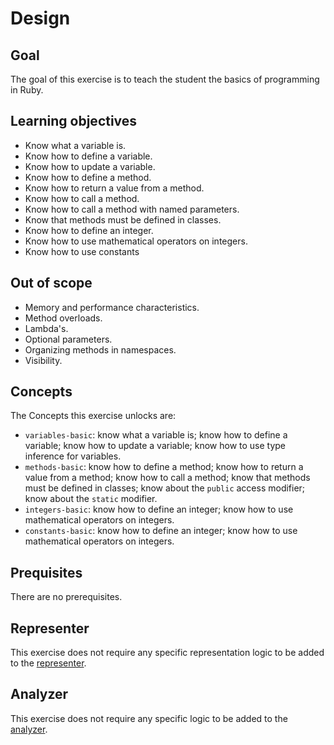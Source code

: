 # Design

## Goal

The goal of this exercise is to teach the student the basics of programming in Ruby.

## Learning objectives

- Know what a variable is.
- Know how to define a variable.
- Know how to update a variable.
- Know how to define a method.
- Know how to return a value from a method.
- Know how to call a method.
- Know how to call a method with named parameters.
- Know that methods must be defined in classes.
- Know how to define an integer.
- Know how to use mathematical operators on integers.
- Know how to use constants

## Out of scope

- Memory and performance characteristics.
- Method overloads.
- Lambda's.
- Optional parameters.
- Organizing methods in namespaces.
- Visibility.

## Concepts

The Concepts this exercise unlocks are:

- `variables-basic`: know what a variable is; know how to define a variable; know how to update a variable; know how to use type inference for variables.
- `methods-basic`: know how to define a method; know how to return a value from a method; know how to call a method; know that methods must be defined in classes; know about the `public` access modifier; know about the `static` modifier.
- `integers-basic`: know how to define an integer; know how to use mathematical operators on integers.
- `constants-basic`: know how to define an integer; know how to use mathematical operators on integers.

## Prequisites

There are no prerequisites.

## Representer

This exercise does not require any specific representation logic to be added to the [representer][representer].

## Analyzer

This exercise does not require any specific logic to be added to the [analyzer][analyzer].

[analyzer]: https://github.com/exercism/ruby-analyzer
[representer]: https://github.com/exercism/ruby-representer

